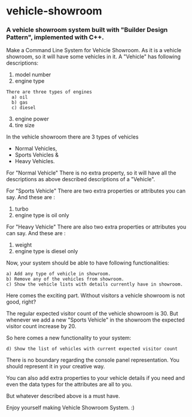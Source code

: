 # vehicle-showroom
### A vehicle showroom system built with "Builder Design Pattern", implemented with C++.


Make a Command Line System for Vehicle Showroom. As it is a vehicle showroom, so it will have some vehicles in it. A "Vehicle" has following descriptions:
  1. model number
  2. engine type
    
    There are three types of engines
      a) oil
      b) gas
      c) diesel
  3. engine power
  4. tire size

In the vehicle showroom there are 3 types of vehicles
  - Normal Vehicles, 
  - Sports Vehicles & 
  - Heavy Vehicles.
  
For "Normal Vehicle" There is no extra property, so it will have all the descriptions as above described descriptions of a "Vehicle".

For "Sports Vehicle" There are two extra properties or attributes you can say. And these are :
  1. turbo
  2. engine type is oil only

For "Heavy Vehicle" There are also two extra properties or attributes you can say. And these are :
  1. weight
  2. engine type is diesel only

Now, your system should be able to have following functionalities:

    a) Add any type of vehicle in showroom.
    b) Remove any of the vehicles from showroom.
    c) Show the vehicle lists with details currently have in showroom.
  
Here comes the exciting part. Without visitors a vehicle showroom is not good, right?

The regular expected visitor count of the vehicle showroom is 30. But whenever we add a new "Sports Vehicle" in the showroom the expected visitor count increase by 20.

So here comes a new functionality to your system:
    
    d) Show the list of vehicles with current expected visitor count
  
There is no boundary regarding the console panel representation. You should represent it in your creative way.

You can also add extra properties to your vehicle details if you need and even the data types for the attributes are all to you.

But whatever described above is a must have.

Enjoy yourself making Vehicle Showroom System. :)
